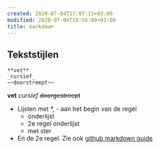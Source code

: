 ```yaml
---
created: 2020-07-04T17:07:15+03:00
modified: 2020-07-04T18:56:09+03:00
title: markdown
---
```


##   Tekststijlen

``` 
**vet**
_cursief_
~~doorstreept~~
```

**vet**
_cursief_
~~doorgestreept~~

* Lijsten met *, -  aan het begin van de regel
   - onderlijst
   - 2e regel onderlijst
   * met ster
* En de 2e regel.
Zie ook [github markdown guide](https://guides.github.com/features/mastering-markdown/)

